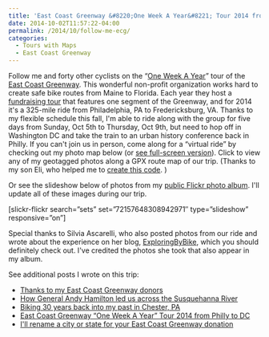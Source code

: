 ```yaml
---
title: 'East Coast Greenway &#8220;One Week A Year&#8221; Tour 2014 from Philly to DC'
date: 2014-10-02T11:57:22-04:00
permalink: /2014/10/follow-me-ecg/
categories:
  - Tours with Maps
  - East Coast Greenway
---
```


Follow me and forty other cyclists on the &#8220;<a href="http://www.greenway.org/way-tour-2014" target="_blank" rel="noopener noreferrer">One Week A Year</a>&#8221; tour of the <a href="http://www.greenway.org/" target="_blank" rel="noopener noreferrer">East Coast Greenway</a>. This wonderful non-profit organization works hard to create safe bike routes from Maine to Florida. Each year they host a <a href="https://www.firstgiving.com/fundraiser/JackDougherty/2014-week-a-year-bike-tour" target="_blank" rel="noopener noreferrer">fundraising tour</a> that features one segment of the Greenway, and for 2014 it's a 325-mile ride from Philadelphia, PA to Fredericksburg, VA. Thanks to my flexible schedule this fall, I'm able to ride along with the group for five days from Sunday, Oct 5th to Thursday, Oct 9th, but need to hop off in Washington DC and take the train to an urban history conference back in Philly. If you can't join us in person, come along for a &#8220;virtual ride&#8221; by checking out my photo map below (or [see full-screen version](https://jackdougherty.github.io/bikemapcode/#8/39.282/-76.462)). Click to view any of my geotagged photos along a GPX route map of our trip. (Thanks to my son Eli, who helped me to [create this code](https://github.com/JackDougherty/bikemapcode). )

<!-- iframe plugin v.4.4 wordpress.org/plugins/iframe/ -->

Or see the slideshow below of photos from my [public Flickr photo album](https://www.flickr.com/photos/56513965@N06/sets/72157648308942971). I'll update all of these images during our trip.

[slickr-flickr search=&#8221;sets&#8221; set=&#8221;72157648308942971&#8243; type=&#8221;slideshow&#8221; responsive=&#8221;on&#8221;]

Special thanks to Silvia Ascarelli, who also posted photos from our ride and wrote about the experience on her blog, <a href="http://exploringbybike.wordpress.com/" target="_blank" rel="noopener noreferrer">ExploringByBike</a>, which you should definitely check out. I've credited the photos she took that also appear in my album.

See additional posts I wrote on this trip:

<ul class="lcp_catlist" id="lcp_instance_0">
  <li >
    <a href="http://jackbikes.org/2014/10/thanks-donors/" title="Thanks to my East Coast Greenway donors">Thanks to my East Coast Greenway donors</a>
  </li>
  <li >
    <a href="http://jackbikes.org/2014/10/general-hamilton/" title="How General Andy Hamilton led us across the Susquehanna River">How General Andy Hamilton led us across the Susquehanna River</a>
  </li>
  <li >
    <a href="http://jackbikes.org/2014/10/biking-30-years-back/" title="Biking 30 years back into my past in Chester, PA">Biking 30 years back into my past in Chester, PA</a>
  </li>
  <li class="current">
    <a href="http://jackbikes.org/2014/10/follow-me-ecg/" title="East Coast Greenway &#8220;One Week A Year&#8221; Tour 2014 from Philly to DC">East Coast Greenway &#8220;One Week A Year&#8221; Tour 2014 from Philly to DC</a>
  </li>
  <li >
    <a href="http://jackbikes.org/2014/09/ecg-fundraiser/" title="I'll rename a city or state for your East Coast Greenway donation">I'll rename a city or state for your East Coast Greenway donation</a>
  </li>
</ul>
